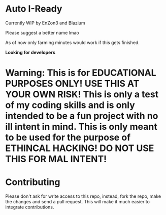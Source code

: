 # Auto I-Ready

Currently WIP by EnZon3 and Blazium

Please suggest a better name lmao

As of now only farming minutes would work if this gets finished.

**Looking for developers**

# Warning: This is for EDUCATIONAL PURPOSES ONLY! USE THIS AT YOUR OWN RISK! This is only a test of my coding skills and is only intended to be a fun project with no ill intent in mind. This is only meant to be used for the purpose of ETHINCAL HACKING! DO NOT USE THIS FOR MAL INTENT!

# Contributing

Please don't ask for write access to this repo, instead, fork the repo, make the changes and send a pull request. This will make it much easier to integrate contributions.